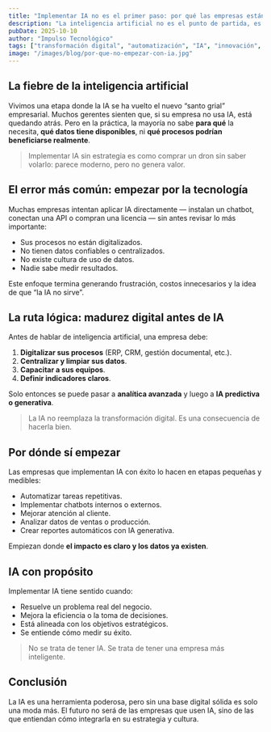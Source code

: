```yaml
---
title: "Implementar IA no es el primer paso: por qué las empresas están empezando al revés"
description: "La inteligencia artificial no es el punto de partida, es el resultado de una buena transformación digital."
pubDate: 2025-10-10
author: "Impulso Tecnológico"
tags: ["transformación digital", "automatización", "IA", "innovación", "gestión del cambio"]
image: "/images/blog/por-que-no-empezar-con-ia.jpg"
---
```


## La fiebre de la inteligencia artificial

Vivimos una etapa donde la IA se ha vuelto el nuevo “santo grial” empresarial. Muchos gerentes sienten que, si su empresa no usa IA, está quedando atrás.
Pero en la práctica, la mayoría no sabe **para qué** la necesita, **qué datos tiene disponibles**, ni **qué procesos podrían beneficiarse realmente**.

> Implementar IA sin estrategia es como comprar un dron sin saber volarlo: parece moderno, pero no genera valor.

## El error más común: empezar por la tecnología

Muchas empresas intentan aplicar IA directamente — instalan un chatbot, conectan una API o compran una licencia — sin antes revisar lo más importante:

- Sus procesos no están digitalizados.
- No tienen datos confiables o centralizados.
- No existe cultura de uso de datos.
- Nadie sabe medir resultados.

Este enfoque termina generando frustración, costos innecesarios y la idea de que “la IA no sirve”.

## La ruta lógica: madurez digital antes de IA

Antes de hablar de inteligencia artificial, una empresa debe:

1. **Digitalizar sus procesos** (ERP, CRM, gestión documental, etc.).
2. **Centralizar y limpiar sus datos**.
3. **Capacitar a sus equipos**.
4. **Definir indicadores claros**.

Solo entonces se puede pasar a **analítica avanzada** y luego a **IA predictiva o generativa**.

> La IA no reemplaza la transformación digital. Es una consecuencia de hacerla bien.

## Por dónde sí empezar

Las empresas que implementan IA con éxito lo hacen en etapas pequeñas y medibles:

- Automatizar tareas repetitivas.
- Implementar chatbots internos o externos.
- Mejorar atención al cliente.
- Analizar datos de ventas o producción.
- Crear reportes automáticos con IA generativa.

Empiezan donde **el impacto es claro y los datos ya existen**.

## IA con propósito

Implementar IA tiene sentido cuando:

- Resuelve un problema real del negocio.
- Mejora la eficiencia o la toma de decisiones.
- Está alineada con los objetivos estratégicos.
- Se entiende cómo medir su éxito.

> No se trata de tener IA.
> Se trata de tener una empresa más inteligente.

## Conclusión

La IA es una herramienta poderosa, pero sin una base digital sólida es solo una moda más.
El futuro no será de las empresas que usen IA, sino de las que entiendan cómo integrarla en su estrategia y cultura.